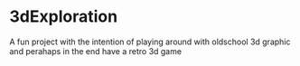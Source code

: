 # 3dExploration
A fun project with the intention of playing around with oldschool 3d graphic and perahaps in the end have a retro 3d game
